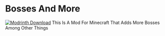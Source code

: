 # Bosses And More
[<img alt="Modrinth Download" src="https://img.shields.io/modrinth/dt/l1rj36Ob?logo=modrinth&label=Modrinth&color=17b85a">](https://modrinth.com/mod/nostalgic-tweaks)
This Is A Mod For Minecraft That Adds More Bosses Among Other Things
